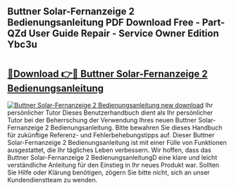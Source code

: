 ## Buttner Solar-Fernanzeige 2 Bedienungsanleitung PDF Download Free - Part-QZd User Guide Repair - Service Owner Edition Ybc3u

# <h2><a href="http://df2h2w.blite.top/?on=Buttner+Solar-Fernanzeige+2+Bedienungsanleitung">🔗Download 👉🔴 Buttner Solar-Fernanzeige 2 Bedienungsanleitung</a></h2>

[![Buttner Solar-Fernanzeige 2 Bedienungsanleitung new download](https://i.imgur.com/lujVjoI.png)](http://df2h2w.blite.top/?on=Buttner+Solar-Fernanzeige+2+Bedienungsanleitung)
Ihr persönlicher Tutor Dieses Benutzerhandbuch dient als Ihr persönlicher Tutor bei der Beherrschung der Verwendung Ihres neuen Buttner Solar-Fernanzeige 2 Bedienungsanleitung. Bitte bewahren Sie dieses Handbuch für zukünftige Referenz- und Fehlerbehebungstipps auf. Dieser Buttner Solar-Fernanzeige 2 Bedienungsanleitung ist mit einer Fülle von Funktionen ausgestattet, die Ihr tägliches Leben verbessern. Wir hoffen, dass das Buttner Solar-Fernanzeige 2 BedienungsanleitungD eine klare und leicht verständliche Anleitung für den Einstieg in Ihr neues Produkt war. Sollten Sie Hilfe oder Klärung benötigen, zögern Sie bitte nicht, sich an unser Kundendienstteam zu wenden.
